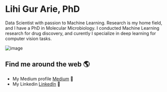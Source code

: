 # Lihi Gur Arie, PhD

Data Scientist with passion to Machine Learning. Research is my home field, and I have a PhD in Molecular Microbiology. I conducted Machine Learning research for drug discovery, and curently I specialize in deep learning for computer vision tasks.    

![image](https://user-images.githubusercontent.com/63953488/116406921-dbd98500-a839-11eb-87f1-0a1a03e502ed.png)





## Find me around the web 🌎

- My Medium profile <a href="https://medium.com/@lihigurarie"> Medium</a> 🏓
- My Linkedin <a href="https://www.linkedin.com/in/lihi-gur-arie/">LinkedIn</a> 💼




<!--
**Lihi-Gur-Arie/Lihi-Gur-Arie** is a ✨ _special_ ✨ repository because its `README.md` (this file) appears on your GitHub profile.

Here are some ideas to get you started:

- 🔭 I’m currently working on ...
- 🌱 I’m currently learning ...
- 👯 I’m looking to collaborate on ...
- 🤔 I’m looking for help with ...
- 💬 Ask me about ...
- 📫 How to reach me: ...
- 😄 Pronouns: ...
- ⚡ Fun fact: ...
-->
